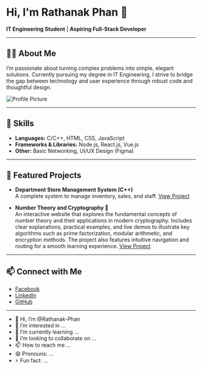 # Hi, I'm Rathanak Phan 👋

**IT Engineering Student** | **Aspiring Full-Stack Developer**

---

## 👨‍💻 About Me

I’m passionate about turning complex problems into simple, elegant solutions. Currently pursuing my degree in IT Engineering, I strive to bridge the gap between technology and user experience through robust code and thoughtful design.

![Profile Picture](htts://media.licdn.com/dms/image/v2/D5603AQH_Eq6Re_006g/profile-displayphoto-shrink_800_800/B56ZaFkiUsGkAg-/0/1745997670315?e=1754524800&v=beta&t=95j7Auss8x3laWRbZX9FCbKWN9WUY6OwQ7fpuJMvriI)


---


## 🚀 Skills

- **Languages:** C/C++, HTML, CSS, JavaScript
- **Frameworks & Libraries:** Node.js, React.js, Vue.js
- **Other:** Basic Networking, UI/UX Design (Figma)

---

## 🌟 Featured Projects

- **Department Store Management System (C++)**  
  A complete system to manage inventory, sales, and staff.
  [View Project](https://github.com/Rathanak-Phan/cpp-file-crud)

- **Number Theory and Cryptography 🔐**  
  An interactive website that explores the fundamental concepts of number theory and their applications in modern cryptography. Includes clear explanations, practical examples, and live demos to illustrate key algorithms such as prime      factorization, modular arithmetic, and encryption methods. The project also features intuitive navigation and routing for a smooth learning experience.
  [View Project](https://ite-year2-cryptography.vercel.app/)
  
<!--
- **E-Learning Platform (Vue.js)**  
  A platform allowing students to sign up for courses and take quizzes.  
  [View Project](add-your-link-here)
-->

---

## 📫 Connect with Me

- [Facebook](https://web.facebook.com/ratanak.phan.963)
- [LinkedIn](https://www.linkedin.com/in/rathanak-phan-9312aa348/)
- [GitHub](https://github.com/Rathanak-Phan)

---

<!--
**Fun Fact:**  
“I’m passionate about turning complex problems into simple, elegant solutions.”
-->
- 👋 Hi, I’m @Rathanak-Phan
- 👀 I’m interested in ...
- 🌱 I’m currently learning ...
- 💞️ I’m looking to collaborate on ...
- 📫 How to reach me ...
- 😄 Pronouns: ...
- ⚡ Fun fact: ...

<!---
Rathanak-Phan/Rathanak-Phan is a ✨ special ✨ repository because its `README.md` (this file) appears on your GitHub profile.
You can click the Preview link to take a look at your changes.
--->
